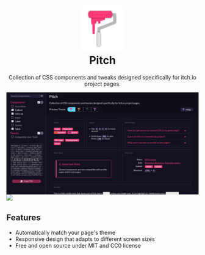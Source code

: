 <h1 align="center">
<img src="./assets/pitch.svg" alt="Pitch Logo" width="120">
<br>
Pitch
</h1>
<p align="center">
Collection of CSS components and tweaks designed specifically for itch.io project pages.
</p>
<img align="center" src="./assets/images/app-preview.png">
<a align="center" href="https://nnda.itch.io/pitch/" target="_blank"><img height="48" src="https://github.com/user-attachments/assets/5b5616ce-e1f8-4e8f-bcea-7a279e314fba"></a>

## Features

- Automatically match your page's theme
- Responsive design that adapts to different screen sizes
- Free and open source under MIT and CC0 license
